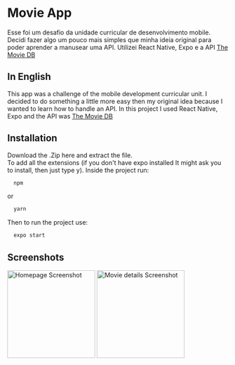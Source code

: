 # Movie App
Esse foi um desafio da unidade curricular de desenvolvimento mobile. Decidi fazer algo um pouco mais simples que minha ideia original para poder aprender a manusear uma API.
Utilizei React Native, Expo e a API <a href="https://www.themoviedb.org/" target="_blank">The Movie DB</a>

## In English
This app was a challenge of the mobile development curricular unit. I decided to do something a little more easy then my original idea because I wanted to learn how to handle an API.
In this project I used React Native, Expo and the API was <a href="https://www.themoviedb.org/" target="_blank">The Movie DB</a>

## Installation

Download the .Zip here and extract the file.<br/>
To add all the extensions (if you don't have expo installed It might ask you to install, then just type y).
Inside the project run:

```bash
  npm
```
or
```bash
  yarn
```
Then to run the project use:

```bash
  expo start
```

## Screenshots
<img src="https://user-images.githubusercontent.com/88834542/174154644-fa3a5c4e-3ea7-4a4f-8f5b-2cb3bc9fb3c2.jpeg"  width="200" alt="Homepage Screenshot"/> <img src="https://user-images.githubusercontent.com/88834542/174154656-47f0b84b-a3c9-47e9-aa95-bc99a81c9449.jpeg"  width="200" alt="Movie details Screenshot"/>

